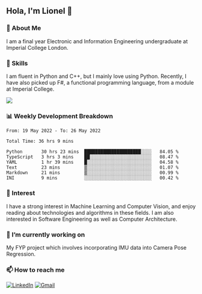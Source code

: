 ## Hola, I'm Lionel 👋

### 🚀 About Me
I am a final year Electronic and Information Engineering undergraduate at Imperial College London. 

### 🔨 Skills 
I am fluent in Python and C++, but I mainly love using Python. Recently, I have also picked up F#, a functional programming language, from a module at Imperial College. 

<img src="https://github-readme-stats.vercel.app/api?username=sytan98&&show_icons=true&title_color=ffffff&icon_color=bb2acf&text_color=daf7dc&bg_color=151515">

### 📊 Weekly Development Breakdown
<!--START_SECTION:waka-->

```text
From: 19 May 2022 - To: 26 May 2022

Total Time: 36 hrs 9 mins

Python       30 hrs 23 mins  █████████████████████░░░░   84.05 %
TypeScript   3 hrs 3 mins    ██░░░░░░░░░░░░░░░░░░░░░░░   08.47 %
YAML         1 hr 39 mins    █░░░░░░░░░░░░░░░░░░░░░░░░   04.58 %
Text         23 mins         ▒░░░░░░░░░░░░░░░░░░░░░░░░   01.07 %
Markdown     21 mins         ▒░░░░░░░░░░░░░░░░░░░░░░░░   00.99 %
INI          9 mins          ░░░░░░░░░░░░░░░░░░░░░░░░░   00.42 %
```

<!--END_SECTION:waka-->

### 🌱 Interest 
I have a strong interest in Machine Learning and Computer Vision, and enjoy reading about technologies and algorithms in these fields. I am also interested in Software Engineering as well as Computer Architecture.

### 🔭 I’m currently working on 
My FYP project which involves incorporating IMU data into Camera Pose Regression. 

### 📫 How to reach me
[![LinkedIn](https://img.shields.io/badge/linkedin-%230077B5.svg?style=for-the-badge&logo=linkedin&logoColor=white)](https://www.linkedin.com/in/si-yu-lionel-tan-28a414105/)
[![Gmail](https://img.shields.io/badge/Gmail-D14836?style=for-the-badge&logo=gmail&logoColor=white)](mailto:tansiyu1@gmail.com)
